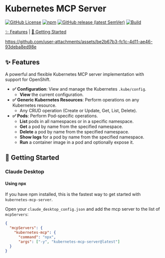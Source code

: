 # Kubernetes MCP Server

[![GitHub License](https://img.shields.io/github/license/manusa/kubernetes-mcp-server)](https://github.com/manusa/kubernetes-mcp-server/blob/main/LICENSE)
[![npm](https://img.shields.io/npm/v/kubernetes-mcp-server)](https://www.npmjs.com/package/kubernetes-mcp-server)
[![GitHub release (latest SemVer)](https://img.shields.io/github/v/release/manusa/kubernetes-mcp-server?sort=semver)](https://github.com/manusa/kubernetes-mcp-server/releases/latest)
[![Build](https://github.com/manusa/kubernetes-mcp-server/actions/workflows/build.yaml/badge.svg)](https://github.com/manusa/kubernetes-mcp-server/actions/workflows/build.yaml)

[✨ Features](#features) | [🚀 Getting Started](#getting-started)

https://github.com/user-attachments/assets/be2b67b3-fc1c-4d11-ae46-93deba8ed98e

## ✨ Features <a id="features"></a>

A powerful and flexible Kubernetes MCP server implementation with support for OpenShift.

- **✅ Configuration**: View and manage the Kubernetes `.kube/config`.
  - **View** the current configuration.
- **✅ Generic Kubernetes Resources**: Perform operations on any Kubernetes resource.
  - Any CRUD operation (Create or Update, Get, List, Delete).
- **✅ Pods**: Perform Pod-specific operations.
  - **List** pods in all namespaces or in a specific namespace.
  - **Get** a pod by name from the specified namespace.
  - **Delete** a pod by name from the specified namespace.
  - **Show logs** for a pod by name from the specified namespace.
  - **Run** a container image in a pod and optionally expose it.

## 🚀 Getting Started <a id="getting-started"></a>

### Claude Desktop

#### Using npx

If you have npm installed, this is the fastest way to get started with `kubernetes-mcp-server`.

Open your `claude_desktop_config.json` and add the mcp server to the list of `mcpServers`:
``` json
{
  "mcpServers": {
    "kubernetes-mcp": {
      "command": "npx",
      "args": ["-y", "kubernetes-mcp-server@latest"]
  }
}
```

